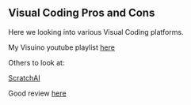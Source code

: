 ## Visual Coding Pros and Cons


Here we looking into various Visual Coding platforms.





My Visuino youtube playlist [here](https://www.youtube.com/watch?v=GPWWgBfZCIU&list=PL57Dnr1H_eguKQGZ9g59Iv5IsAd4WpxLi)

Others to look at:

[ScratchAI](https://scratch.mit.edu/studios/2924464)



Good review [here](https://geekflare.com/best-ai-powered-code-completion-tools/)



